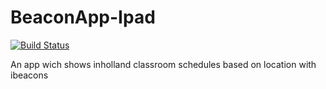 BeaconApp-Ipad
==============

[![Build Status](https://travis-ci.org/SHoogland/BeaconApp-Ipad.svg)](https://travis-ci.org/SHoogland/BeaconApp-Ipad)

An app wich shows inholland classroom schedules based on location with ibeacons
